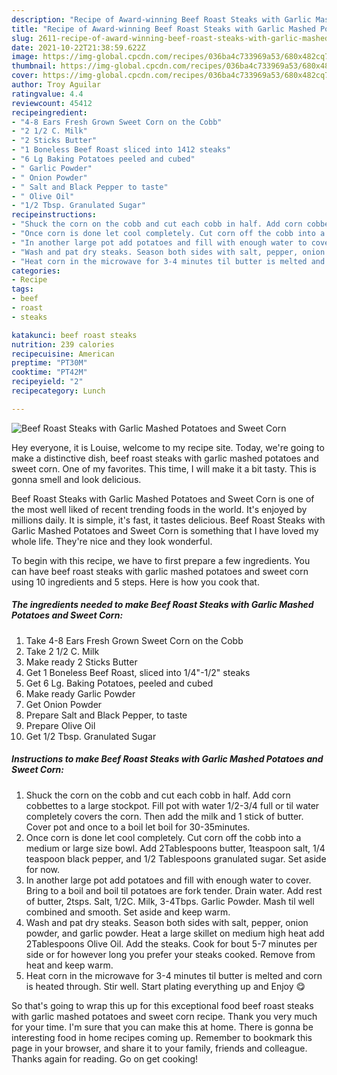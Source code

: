 ```yaml
---
description: "Recipe of Award-winning Beef Roast Steaks with Garlic Mashed Potatoes and Sweet Corn"
title: "Recipe of Award-winning Beef Roast Steaks with Garlic Mashed Potatoes and Sweet Corn"
slug: 2611-recipe-of-award-winning-beef-roast-steaks-with-garlic-mashed-potatoes-and-sweet-corn
date: 2021-10-22T21:38:59.622Z
image: https://img-global.cpcdn.com/recipes/036ba4c733969a53/680x482cq70/beef-roast-steaks-with-garlic-mashed-potatoes-and-sweet-corn-recipe-main-photo.jpg
thumbnail: https://img-global.cpcdn.com/recipes/036ba4c733969a53/680x482cq70/beef-roast-steaks-with-garlic-mashed-potatoes-and-sweet-corn-recipe-main-photo.jpg
cover: https://img-global.cpcdn.com/recipes/036ba4c733969a53/680x482cq70/beef-roast-steaks-with-garlic-mashed-potatoes-and-sweet-corn-recipe-main-photo.jpg
author: Troy Aguilar
ratingvalue: 4.4
reviewcount: 45412
recipeingredient:
- "4-8 Ears Fresh Grown Sweet Corn on the Cobb"
- "2 1/2 C. Milk"
- "2 Sticks Butter"
- "1 Boneless Beef Roast sliced into 1412 steaks"
- "6 Lg Baking Potatoes peeled and cubed"
- " Garlic Powder"
- " Onion Powder"
- " Salt and Black Pepper to taste"
- " Olive Oil"
- "1/2 Tbsp. Granulated Sugar"
recipeinstructions:
- "Shuck the corn on the cobb and cut each cobb in half. Add corn cobbettes to a large stockpot. Fill pot with water 1/2-3/4 full or til water completely covers the corn. Then add the milk and 1 stick of butter. Cover pot and once to a boil let boil for 30-35minutes."
- "Once corn is done let cool completely. Cut corn off the cobb into a medium or large size bowl. Add 2Tablespoons butter, 1teaspoon salt, 1/4 teaspoon black pepper, and 1/2 Tablespoons granulated sugar. Set aside for now."
- "In another large pot add potatoes and fill with enough water to cover. Bring to a boil and boil til potatoes are fork tender. Drain water. Add rest of butter, 2tsps. Salt, 1/2C. Milk, 3-4Tbps. Garlic Powder. Mash til well combined and smooth. Set aside and keep warm."
- "Wash and pat dry steaks. Season both sides with salt, pepper, onion powder, and garlic powder. Heat a large skillet on medium high heat add 2Tablespoons Olive Oil. Add the steaks. Cook for bout 5-7 minutes per side or for however long you prefer your steaks cooked. Remove from heat and keep warm."
- "Heat corn in the microwave for 3-4 minutes til butter is melted and corn is heated through. Stir well. Start plating everything up and Enjoy 😋"
categories:
- Recipe
tags:
- beef
- roast
- steaks

katakunci: beef roast steaks 
nutrition: 239 calories
recipecuisine: American
preptime: "PT30M"
cooktime: "PT42M"
recipeyield: "2"
recipecategory: Lunch

---
```



![Beef Roast Steaks with Garlic Mashed Potatoes and Sweet Corn](https://img-global.cpcdn.com/recipes/036ba4c733969a53/680x482cq70/beef-roast-steaks-with-garlic-mashed-potatoes-and-sweet-corn-recipe-main-photo.jpg)

Hey everyone, it is Louise, welcome to my recipe site. Today, we're going to make a distinctive dish, beef roast steaks with garlic mashed potatoes and sweet corn. One of my favorites. This time, I will make it a bit tasty. This is gonna smell and look delicious.

Beef Roast Steaks with Garlic Mashed Potatoes and Sweet Corn is one of the most well liked of recent trending foods in the world. It's enjoyed by millions daily. It is simple, it's fast, it tastes delicious. Beef Roast Steaks with Garlic Mashed Potatoes and Sweet Corn is something that I have loved my whole life. They're nice and they look wonderful.




To begin with this recipe, we have to first prepare a few ingredients. You can have beef roast steaks with garlic mashed potatoes and sweet corn using 10 ingredients and 5 steps. Here is how you cook that.

<!--inarticleads1-->

##### The ingredients needed to make Beef Roast Steaks with Garlic Mashed Potatoes and Sweet Corn:

1. Take 4-8 Ears Fresh Grown Sweet Corn on the Cobb
1. Take 2 1/2 C. Milk
1. Make ready 2 Sticks Butter
1. Get 1 Boneless Beef Roast, sliced into 1/4"-1/2" steaks
1. Get 6 Lg. Baking Potatoes, peeled and cubed
1. Make ready  Garlic Powder
1. Get  Onion Powder
1. Prepare  Salt and Black Pepper, to taste
1. Prepare  Olive Oil
1. Get 1/2 Tbsp. Granulated Sugar




<!--inarticleads2-->

##### Instructions to make Beef Roast Steaks with Garlic Mashed Potatoes and Sweet Corn:

1. Shuck the corn on the cobb and cut each cobb in half. Add corn cobbettes to a large stockpot. Fill pot with water 1/2-3/4 full or til water completely covers the corn. Then add the milk and 1 stick of butter. Cover pot and once to a boil let boil for 30-35minutes.
1. Once corn is done let cool completely. Cut corn off the cobb into a medium or large size bowl. Add 2Tablespoons butter, 1teaspoon salt, 1/4 teaspoon black pepper, and 1/2 Tablespoons granulated sugar. Set aside for now.
1. In another large pot add potatoes and fill with enough water to cover. Bring to a boil and boil til potatoes are fork tender. Drain water. Add rest of butter, 2tsps. Salt, 1/2C. Milk, 3-4Tbps. Garlic Powder. Mash til well combined and smooth. Set aside and keep warm.
1. Wash and pat dry steaks. Season both sides with salt, pepper, onion powder, and garlic powder. Heat a large skillet on medium high heat add 2Tablespoons Olive Oil. Add the steaks. Cook for bout 5-7 minutes per side or for however long you prefer your steaks cooked. Remove from heat and keep warm.
1. Heat corn in the microwave for 3-4 minutes til butter is melted and corn is heated through. Stir well. Start plating everything up and Enjoy 😋




So that's going to wrap this up for this exceptional food beef roast steaks with garlic mashed potatoes and sweet corn recipe. Thank you very much for your time. I'm sure that you can make this at home. There is gonna be interesting food in home recipes coming up. Remember to bookmark this page in your browser, and share it to your family, friends and colleague. Thanks again for reading. Go on get cooking!
